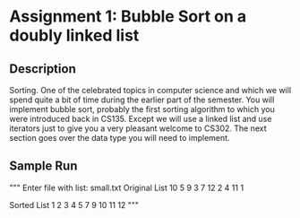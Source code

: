 # Assignment 1: Bubble Sort on a doubly linked list

## Description
Sorting. One of the celebrated topics in computer science and which we will spend quite a bit of time during
the earlier part of the semester. You will implement bubble sort, probably the first sorting algorithm to
which you were introduced back in CS135. Except we will use a linked list and use iterators just to give you
a very pleasant welcome to CS302. The next section goes over the data type you will need to implement.

## Sample Run
"""
Enter file with list: small.txt
Original List
10 5 9 3 7 12 2 4 11 1

Sorted List
1 2 3 4 5 7 9 10 11 12
"""

